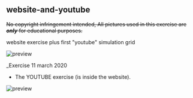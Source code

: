 ## website-and-youtube



~~No copyright infringement intended, All pictures used in this exercise are ___only___ for educational purposes.~~

website exercise plus first "youtube" simulation grid



![preview](https://imagizer.imageshack.com/img921/7952/Ddwtmb.gif)

_Exercise 11 march 2020
* The YOUTUBE exercise (is inside the website). 
 
![preview](https://imagizer.imageshack.com/v2/640x480q90/921/kWK33b.jpg)

